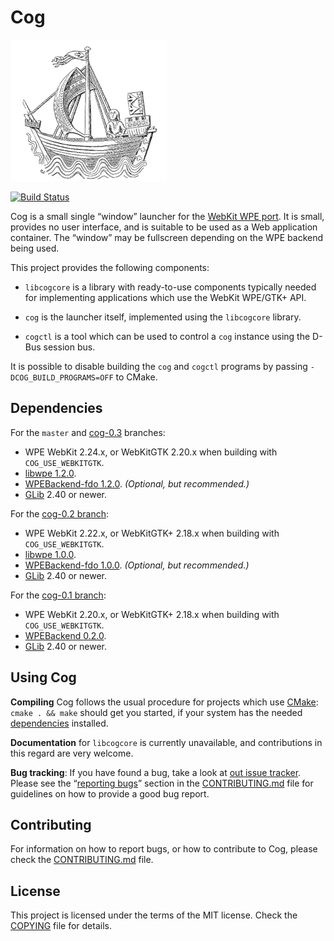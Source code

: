 Cog
===

![Cog (boat)](data/cog.png)

[![Build Status](https://travis-ci.com/Igalia/cog.svg?branch=master)](https://travis-ci.com/Igalia/cog)

Cog is a small single “window” launcher for the [WebKit WPE
port](https://trac.webkit.org/wiki/WPE). It is small, provides no user
interface, and is suitable to be used as a Web application container. The
“window” may be fullscreen depending on the WPE backend being used.

This project provides the following components:

- `libcogcore` is a library with ready-to-use components typically needed
  for implementing applications which use the WebKit WPE/GTK+ API.

- `cog` is the launcher itself, implemented using the `libcogcore`
  library.

- `cogctl` is a tool which can be used to control a `cog` instance
  using the D-Bus session bus.

It is possible to disable building the `cog` and `cogctl` programs by passing
`-DCOG_BUILD_PROGRAMS=OFF` to CMake.


Dependencies
------------

For the `master` and [cog-0.3](https://github.com/Igalia/cog/commits/cog-0.3)
branches:

- WPE WebKit 2.24.x, or WebKitGTK 2.20.x when building with
  `COG_USE_WEBKITGTK`.
- [libwpe 1.2.0](https://wpewebkit.org/release/libwpe-1.2.0.html).
- [WPEBackend-fdo 1.2.0](https://wpewebkit.org/release/wpebackend-fdo-1.2.0.html).
  *(Optional, but recommended.)*
- [GLib](https://gitlab.gnome.org/GNOME/glib/) 2.40 or newer.

For the [cog-0.2 branch](https://github.com/Igalia/cog/commits/cog-0.2):

- WPE WebKit 2.22.x, or WebKitGTK+ 2.18.x when building with
  `COG_USE_WEBKITGTK`.
- [libwpe 1.0.0](https://wpewebkit.org/release/libwpe-1.0.0.html).
- [WPEBackend-fdo
  1.0.0](https://wpewebkit.org/release/wpebackend-fdo-1.0.0.html). *(Optional,
  but recommended.)*
- [GLib](https://gitlab.gnome.org/GNOME/glib/) 2.40 or newer.


For the [cog-0.1 branch](https://github.com/Igalia/cog/commits/cog-0.1):

- WPE WebKit 2.20.x, or WebKitGTK+ 2.18.x when building with
  `COG_USE_WEBKITGTK`.
- [WPEBackend 0.2.0](https://wpewebkit.org/release/wpebackend-0.2.0.html).
- [GLib](https://gitlab.gnome.org/GNOME/glib/) 2.40 or newer.


Using Cog
---------

**Compiling** Cog follows the usual procedure for projects which use
[CMake](http://cmake.org): `cmake . && make` should get you started, if your
system has the needed [dependencies](#dependencies) installed.

**Documentation** for `libcogcore` is currently unavailable, and
contributions in this regard are very welcome.

**Bug tracking**: If you have found a bug, take a look at [out issue
tracker](https://github.com/Igalia/cog/issues). Please see the “[reporting
bugs](CONTRIBUTING.md#reporting-bugs)” section in the
[CONTRIBUTING.md](CONTRIBUTING.md) file for guidelines on how to provide a
good bug report.


Contributing
------------

For information on how to report bugs, or how to contribute to Cog, please
check the [CONTRIBUTING.md](CONTRIBUTING.md) file.


License
-------

This project is licensed under the terms of the MIT license. Check the
[COPYING](COPYING) file for details.

